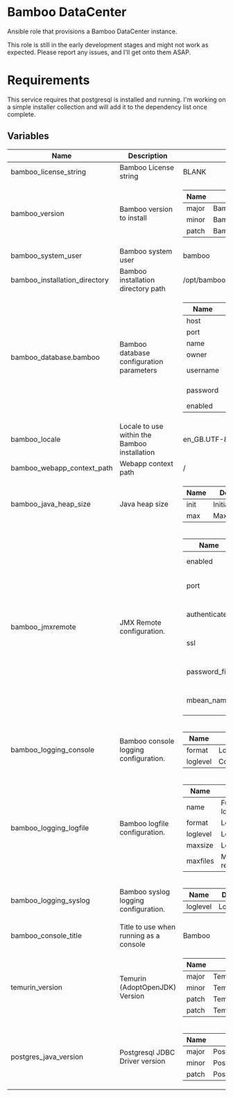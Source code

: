 # Bamboo DataCenter

Ansible role that provisions a Bamboo DataCenter instance.

This role is still in the early development stages and might not work as 
expected. Please report any issues, and I'll get onto them ASAP.

# Requirements
This service requires that postgresql is installed and running. I'm working on
a simple installer collection and will add it to the dependency list once 
complete.

## Variables

| Name | Description | Default |
| ---- | ------------| --------|
| bamboo_license_string | Bamboo License string | BLANK |
| bamboo_version | Bamboo version to install | <table><thead><tr><th>Name</th><th>Description</th><th>Default</th></tr></thead><tbody><tr><td>major</td><td>Bamboo major version.</td><td>1</td></tr><tr><td>minor</td><td>Bamboo minor version.</td><td>2</td></tr><tr><td>patch</td><td>Bamboo patch version.</td><td>4</td></tr></tbody></table> |
| bamboo_system_user | Bamboo system user | bamboo |
| bamboo_installation_directory | Bamboo installation directory path | /opt/bamboo |
| bamboo_database.bamboo | Bamboo database configuration parameters | <table><thead><tr><th>Name</th><th>Description</th><th>Default</th></tr></thead><tbody><tr><td>host</td><td>Postgres host address.</td><td>127.0.0.1</td></tr><tr><td>port</td><td>Postgres listening port.</td><td>5432</td></tr><tr><td>name</td><td>The name of the target database.</td><td>bamboo</td></tr><tr><td>owner</td><td>The owner of the target database.</td><td>bamboo</td></tr><tr><td>username</td><td>The username used to connect to the target database.</td><td>bamboo</td></tr><tr><td>password</td><td>The password used to connect to the target database.</td><td>password</td></tr><tr><td>enabled</td><td>Set postgresql database enabled.</td><td>enabled</td></tr></tbody></table> |
| bamboo_locale | Locale to use within the Bamboo installation | en_GB.UTF-8 |
| bamboo_webapp_context_path | Webapp context path | / |
| bamboo_java_heap_size | Java heap size | <table><thead><tr><th>Name</th><th>Description</th><th>Default</th></tr></thead><tbody><tr><td>init</td><td>Initial heap size.</td><td>256</td></tr><tr><td>max</td><td>Max heap size.</td><td>512</td></tr></tbody></table> |
| bamboo_jmxremote | JMX Remote configuration. | <table><thead><tr><th>Name</th><th>Description</th><th>Default</th></tr></thead><tbody><tr><td>enabled</td><td>Set Remote JMX enabled.</td><td>false</td></tr><tr><td>port</td><td>Set Remote JMX listening port.</td><td>4242</td></tr><tr><td>authenticate</td><td>Set JMX password authentication.</td><td>true</td></tr><tr><td>ssl</td><td>Enable SSL for JMX connections.</td><td>false</td></tr><tr><td>password_file</td><td>Full path to JMX password file.</td><td>conf/jmxremote.password</td></tr><tr><td>mbean_name</td><td>JMX management bean name.</td><td>wrapper:type=Java Service Wrapper Control</td></tr></tbody></table> |
| bamboo_logging_console | Bamboo console logging configuration. | <table><thead><tr><th>Name</th><th>Description</th><th>Default</th></tr></thead><tbody><tr><td>format</td><td>Logging format</td><td>PM</td></tr><tr><td>loglevel</td><td>Console logging level.</td><td>INFO</td></tr></tbody></table> |
| bamboo_logging_logfile | Bamboo logfile configuration. | <table><thead><tr><th>Name</th><th>Description</th><th>Default</th></tr></thead><tbody><tr><td>name</td><td>Full path and name of logfile</td><td>../logs/bamboo.log</td></tr><tr><td>format</td><td>Logging format.</td><td>LPTM</td></tr><tr><td>loglevel</td><td>Logging level.</td><td>INFO</td></tr><tr><td>maxsize</td><td>Log file max size.</td><td>10m</td></tr><tr><td>maxfiles</td><td>Max amount of logfiles to retain.</td><td>10</td></tr></tbody></table> |
| bamboo_logging_syslog | Bamboo syslog logging configuration. | <table><thead><tr><th>Name</th><th>Description</th><th>Default</th></tr></thead><tbody><tr><td>loglevel</td><td>Logging level.</td><td>INFO</td></tr></tbody></table> |
| bamboo_console_title | Title to use when running as a console | Bamboo |
| temurin_version | Temurin (AdoptOpenJDK) Version | <table><thead><tr><th>Name</th><th>Description</th><th>Default</th></tr></thead><tbody><tr><td>major</td><td>Temurin major version.</td><td>11</td></tr><tr><td>minor</td><td>Temurin minor version.</td><td>0</td></tr><tr><td>patch</td><td>Temurin patch version.</td><td>13</td></tr><tr><td>patch</td><td>Temurin build number.</td><td>8</td></tr></tbody></table> |
| postgres_java_version | Postgresql JDBC Driver version | <table><thead><tr><th>Name</th><th>Description</th><th>Default</th></tr></thead><tbody><tr><td>major</td><td>Postgresql JDBC driver major version.</td><td>42</td></tr><tr><td>minor</td><td>Postgresql JDBC driver  minor version.</td><td>3</td></tr><tr><td>patch</td><td>Postgresql JDBC driver patch version.</td><td>1</td></tr></tbody></table> |
